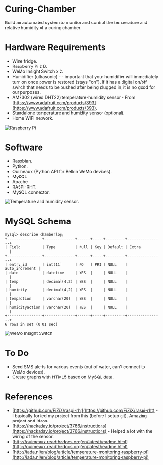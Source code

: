 # Curing-Chamber
Build an automated system to monitor and control the temperature and relative humidity of a curing chamber.

# Hardware Requirements
* Wine fridge.
* Raspberry Pi 2 B.
* WeMo Insight Switch x 2.
* Humidifier (ultrasonic) - - important that your humidifier will immediately turn on once power is restored (stays "on").  If it has a digital on/off switch that needs to be pushed after being plugged in, it is no good for our purposes.
* AM2302 (wired DHT22) temperature-humidity sensor - From [https://www.adafruit.com/products/393](https://www.adafruit.com/products/393).
* Standalone temperature and humidity sensor (optional).
* Home WiFi network.

![Raspberry Pi](http://imgur.com/HuszHjj.jpg)

# Software
* Raspbian.
* Python.
* Ouimeaux (Python API for Belkin WeMo devices).
* MySQL
* Apache
* RASPI-RHT.
* MySQL connector.

![Temperature and humidity sensor.](http://imgur.com/CggsLWZ.jpg)

# MySQL Schema
	mysql> describe chamberlog;
	+----------------+--------------+------+-----+---------+----------------+
	| Field          | Type         | Null | Key | Default | Extra          |
	+----------------+--------------+------+-----+---------+----------------+
	| entry_id       | int(11)      | NO   | PRI | NULL    | auto_increment |
	| date           | datetime     | YES  |     | NULL    |                |
	| temp           | decimal(4,2) | YES  |     | NULL    |                |
	| humidity       | decimal(4,2) | YES  |     | NULL    |                |
	| tempaction     | varchar(20)  | YES  |     | NULL    |                |
	| humidityaction | varchar(20)  | YES  |     | NULL    |                |
	+----------------+--------------+------+-----+---------+----------------+
	6 rows in set (0.01 sec)


![WeMo Insight Switch](http://i.imgur.com/k4dbe1n.png)

# To Do
* Send SMS alerts for various events (out of water, can't connect to WeMo devices).
* Create graphs with HTML5 based on MySQL data.

# References
* [https://github.com/FiZiX/raspi-rht](https://github.com/FiZiX/raspi-rht) - I basically forked my project from this (before I setup git).  Amazing project and ideas.
* [https://hackaday.io/project/3766/instructions](https://hackaday.io/project/3766/instructions) - Helped a lot with the wiring of the sensor.
* [http://ouimeaux.readthedocs.org/en/latest/readme.html](http://ouimeaux.readthedocs.org/en/latest/readme.html)
* [http://iada.nl/en/blog/article/temperature-monitoring-raspberry-pi](http://iada.nl/en/blog/article/temperature-monitoring-raspberry-pi)
